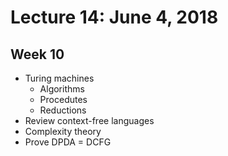 # Lecture 14: June 4, 2018
## Week 10
* Turing machines
  * Algorithms
  * Procedutes
  * Reductions
* Review context-free languages
* Complexity theory
* Prove DPDA = DCFG
